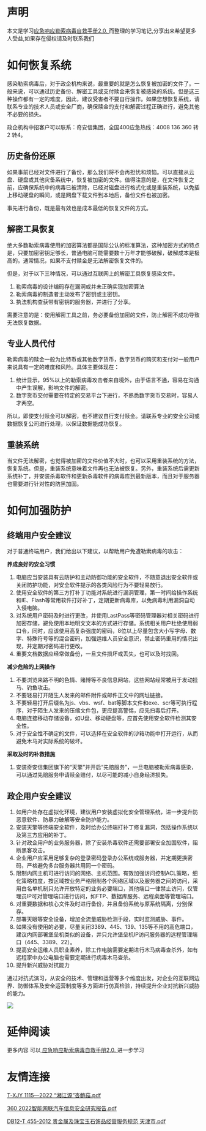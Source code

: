 # 声明 
本文是学习[应急响应勒索病毒自救手册2.0. ](https://siduwenku.com/view/55032?f=new_2023)而整理的学习笔记,分享出来希望更多人受益,如果存在侵权请及时联系我们
# 如何恢复系统  
  
感染勒索病毒后，对于政企机构来说，最重要的就是怎么恢复被加密的文件了。一般来说，可以通过历史备份、解密工具或支付赎金来恢复被感染的系统。但是这三种操作都有一定的难度，因此，建议受害者不要自行操作。如果您想恢复系统，请联系专业的技术人员或安全厂商，确保赎金的支付和解密过程正确进行，避免其他不必要的损失。  
  
政企机构中招客户可以联系：奇安信集团，全国400应急热线：4008 136 360 转2 转4。  
  
## 历史备份还原  
  
如果事前已经对文件进行了备份，那么我们将不会再担忧和烦恼。可以直接从云盘、硬盘或其他灾备系统中，恢复被加密的文件。值得注意的是，在文件恢复之前，应确保系统中的病毒已被清除，已经对磁盘进行格式化或是重装系统，以免插上移动硬盘的瞬间，或是网盘下载文件到本地后，备份文件也被加密。  
  
事先进行备份，既是最有效也是成本最低的恢复文件的方式。  
  
## 解密工具恢复  
  
绝大多数勒索病毒使用的加密算法都是国际公认的标准算法，这种加密方式的特点是，只要加密密钥足够长，普通电脑可能需要数十万年才能够破解，破解成本是极高的。通常情况，如果不支付赎金是无法解密恢复文件的。  
  
但是，对于以下三种情况，可以通过互联网上的解密工具恢复感染文件。  
  
1.  勒索病毒的设计编码存在漏洞或并未正确实现加密算法  
2.  勒索病毒的制造者主动发布了密钥或主密钥。  
3.  执法机构查获带有密钥的服务器，并进行了分享。  
  
需要注意的是：使用解密工具之前，务必要备份加密的文件，防止解密不成功导致无法恢复数据。  
  
## 专业人员代付  
  
勒索病毒的赎金一般为比特币或其他数字货币，数字货币的购买和支付对一般用户来说具有一定的难度和风险。具体主要体现在：  
  
1.  统计显示，95%以上的勒索病毒攻击者来自境外，由于语言不通，容易在沟通中产生误解，影响文件的解密。  
2.  数字货币交付需要在特定的交易平台下进行，不熟悉数字货币交易时，容易人才两空。  
  
所以，即使支付赎金可以解密，也不建议自行支付赎金。请联系专业的安全公司或数据恢复公司进行处理，以保证数据能成功恢复。  
  
## 重装系统  
  
当文件无法解密，也觉得被加密的文件价值不大时，也可以采用重装系统的方法，恢复系统。但是，重装系统意味着文件再也无法被恢复。另外，重装系统后需更新系统补丁，并安装杀毒软件和更新杀毒软件的病毒库到最新版本，而且对于服务器也需要进行针对性的防黑加固。  
  
# 如何加强防护  
  
## 终端用户安全建议  
  
对于普通终端用户，我们给出以下建议，以帮助用户免遭勒索病毒的攻击：  
  
**养成良好的安全习惯**   
  
1.  电脑应当安装具有云防护和主动防御功能的安全软件，不随意退出安全软件或关闭防护功能，对安全软件提示的各类风险行为不要轻易放行。  
2.  使用安全软件的第三方打补丁功能对系统进行漏洞管理，第一时间给操作系统和IE、Flash等常用软件打好补丁，定期更新病毒库，以免病毒利用漏洞自动入侵电脑。  
3.  对系统用户密码及时进行更改，并使用LastPass等密码管理器对相关密码进行加密存储，避免使用本地明文文本的方式进行存储。系统相关用户杜绝使用弱口令，同时，应该使用高复杂强度的密码，8位以上尽量包含大小写字母、数字、特殊符号等的混合密码，加强运维人员安全意识，禁止密码重用的情况出现，并定期对密码进行更改。  
4.  重要文档数据应经常做备份，一旦文件损坏或丢失，也可以及时找回。  
  
**减少危险的上网操作**   
  
1.  不要浏览来路不明的色情、赌博等不良信息网站，这些网站经常被用于发动挂马、钓鱼攻击。  
2.  不要轻易打开陌生人发来的邮件附件或邮件正文中的网址链接。  
3.  不要轻易打开后缀名为js、vbs、wsf、bat等脚本文件和exe、scr等可执行程序，对于陌生人发来的压缩文件包，更应提高警惕，应先扫毒后打开。  
4.  电脑连接移动存储设备，如U盘、移动硬盘等，应首先使用安全软件检测其安全性。  
5.  对于安全性不确定的文件，可以选择在安全软件的沙箱功能中打开运行，从而避免木马对实际系统的破坏。  
  
**采取及时的补救措施**   
  
1.  安装奇安信集团旗下的“天擎”并开启“先赔服务”，一旦电脑被勒索病毒感染，可以通过先赔服务申请赎金赔付，以尽可能的减小自身经济损失。  
  
## 政企用户安全建议  
  
1.  如用户处存在虚拟化环境，建议用户安装虚拟化安全管理系统，进一步提升防恶意软件、防暴力破解等安全防护能力。  
2.  安装天擎等终端安全软件，及时给办公终端打补丁修复漏洞，包括操作系统以及第三方应用的补丁。  
3.  针对政企用户的业务服务器，除了安装杀毒软件还需要部署安全加固软件，阻断黑客攻击。  
4.  企业用户应采用足够复杂的登录密码登录办公系统或服务器，并定期更换密码，严格避免多台服务器共用同一个密码。  
5.  限制内网主机可进行访问的网络、主机范围。有效加强访问控制ACL策略，细化策略粒度，按区域按业务严格限制各个网络区域以及服务器之间的访问，采用白名单机制只允许开放特定的业务必要端口，其他端口一律禁止访问，仅管理员IP可对管理端口进行访问，如FTP、数据库服务、远程桌面等管理端口。  
6.  对重要数据和核心文件及时进行备份，并且备份系统与原系统隔离，分别保存。  
7.  部署天眼等安全设备，增加全流量威胁检测手段，实时监测威胁、事件。  
8.  如果没有使用的必要，尽量关闭3389、445、139、135等不用的高危端口，建议内网部署堡垒机类似的设备，并只允许堡垒机IP访问服务器的远程管理端口（445、3389、22）。  
9.  提高安全运维人员职业素养，除工作电脑需要定期进行木马病毒查杀外，如有远程家中办公电脑也需要定期进行病毒木马查杀。  
10. 提升新兴威胁对抗能力  
  
通过对抗式演习，从安全的技术、管理和运营等多个维度出发，对企业的互联网边界、防御体系及安全运营制度等多方面进行仿真检验，持续提升企业对抗新兴威胁的能力。  
  

![](http://public.host.github5.com/media/fengmian.png)
# 延伸阅读 
 更多内容 可以[ 应急响应勒索病毒自救手册2.0. ](https://siduwenku.com/view/55032?f=2023)进一步学习

# 友情连接
[T-XJY 1115—2022 “湘江源”杏鲍菇.pdf](http://github5.com/view/57238?f=new)

[360 2022智能网联汽车信息安全研究报告.pdf](http://github5.com/view/55236?f=new)

[DB12-T 455-2012 贵金属及珠宝玉石饰品经营服务规范 天津市.pdf](http://github5.com/view/49781?f=new)
